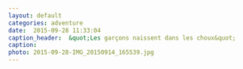```yaml
---
layout: default
categories: adventure
date:  2015-09-28 11:33:04 
caption_header:  &quot;Les garçons naissent dans les choux&quot;
caption: 
photo: 2015-09-28-IMG_20150914_165539.jpg
---
```


